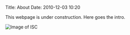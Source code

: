 Title: About
Date: 2010-12-03 10:20


This webpage is under construction. Here goes the intro.




![Image of ISC](images/isctalk.jpg)

